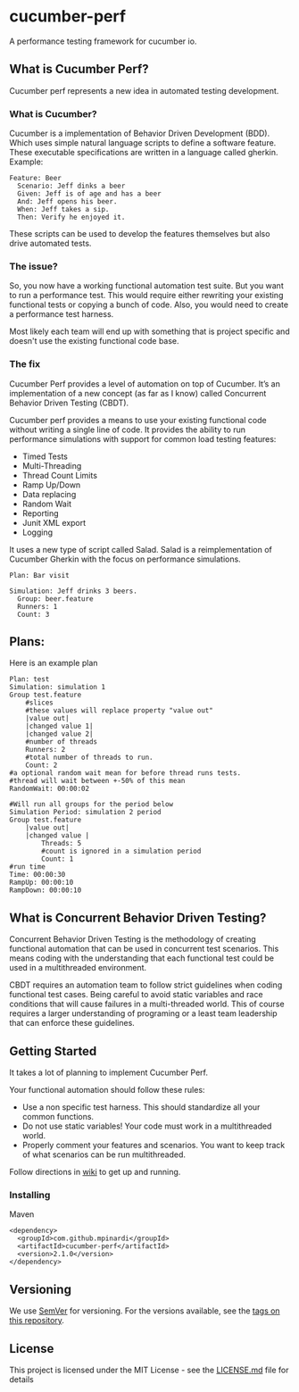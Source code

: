 # cucumber-perf
A performance testing framework for cucumber io.

## What is Cucumber Perf?
Cucumber perf represents a new idea in automated testing development.

### What is Cucumber?
Cucumber is a implementation of Behavior Driven Development (BDD).
Which uses simple natural language scripts to define a software feature.
These executable specifications are written in a language called gherkin.
Example:
```
Feature: Beer
  Scenario: Jeff dinks a beer
  Given: Jeff is of age and has a beer
  And: Jeff opens his beer.
  When: Jeff takes a sip.
  Then: Verify he enjoyed it.
```
These scripts can be used to develop the features themselves but also drive automated tests.

### The issue?
So, you now have a working functional automation test suite.
But you want to run a performance test. This would require either rewriting your existing functional tests or copying a bunch of code.
Also, you would need to create a performance test harness.

Most likely each team will end up with something that is project specific and doesn't use the existing functional code base.

### The fix
Cucumber Perf provides a level of automation on top of Cucumber.
It’s an implementation of a new concept (as far as I know) called Concurrent Behavior Driven Testing (CBDT).

Cucumber perf provides a means to use your existing functional code without writing a single line of code.
It provides the ability to run performance simulations with support for common load testing features:
* Timed Tests
* Multi-Threading
* Thread Count Limits
* Ramp Up/Down
* Data replacing
* Random Wait
* Reporting
* Junit XML export
* Logging

It uses a new type of script called Salad.
Salad is a reimplementation of Cucumber Gherkin with the focus on performance simulations.

```
Plan: Bar visit

Simulation: Jeff drinks 3 beers.
  Group: beer.feature
  Runners: 1
  Count: 3
```
## Plans:
Here is an example plan
```
Plan: test
Simulation: simulation 1
Group test.feature
	#slices
	#these values will replace property "value out"
	|value out|
	|changed value 1|
	|changed value 2|
	#number of threads
	Runners: 2
	#total number of threads to run.
	Count: 2
#a optional random wait mean for before thread runs tests.
#thread will wait between +-50% of this mean
RandomWait: 00:00:02

#Will run all groups for the period below
Simulation Period: simulation 2 period
Group test.feature
	|value out|
	|changed value |
		Threads: 5
		#count is ignored in a simulation period
		Count: 1
#run time
Time: 00:00:30
RampUp: 00:00:10
RampDown: 00:00:10
```
## What is Concurrent Behavior Driven Testing?
Concurrent Behavior Driven Testing is the methodology of creating functional automation that can be used in concurrent test scenarios.
This means coding with the understanding that each functional test could be used in a multithreaded environment.

CBDT requires an automation team to follow strict guidelines when coding functional test cases.
Being careful to avoid static variables and race conditions that will cause failures in a multi-threaded world.
This of course requires a larger understanding of programing or a least team leadership that can enforce these guidelines.

## Getting Started
It takes a lot of planning to implement Cucumber Perf.

Your functional automation should follow these rules:
* Use a non specific test harness. This should standardize all your common functions.
* Do not use static variables! Your code must work in a multithreaded world.
* Properly comment your features and scenarios. You want to keep track of what scenarios can be run multithreaded.

Follow directions in [wiki](https://github.com/mpinardi/cucumber-performance/wiki) to get up and running.

### Installing
Maven
```
<dependency>
  <groupId>com.github.mpinardi</groupId>
  <artifactId>cucumber-perf</artifactId>
  <version>2.1.0</version>
</dependency>
```
## Versioning
We use [SemVer](http://semver.org/) for versioning. For the versions available, see the [tags on this repository](https://github.com/your/project/tags). 

## License
This project is licensed under the MIT License - see the [LICENSE.md](LICENSE.md) file for details
